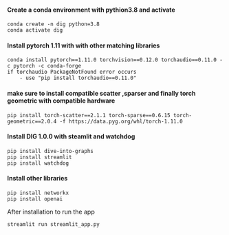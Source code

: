 #### Create a conda environment with pythion3.8 and activate

```
conda create -n dig python=3.8
conda activate dig

```

#### Install pytorch 1.11 with with other matching libraries

```
conda install pytorch==1.11.0 torchvision==0.12.0 torchaudio==0.11.0 -c pytorch -c conda-forge
if torchaudio PackageNotFound error occurs 
    - use "pip install torchaudio==0.11.0"
```

#### make sure to install compatible scatter ,sparser and finally torch geometric with compatible hardware

```
pip install torch-scatter==2.1.1 torch-sparse==0.6.15 torch-geometric==2.0.4 -f https://data.pyg.org/whl/torch-1.11.0
```

#### Install DIG 1.0.0 with steamlit and watchdog

```
pip install dive-into-graphs
pip install streamlit
pip install watchdog
```
#### Install other libraries

```
pip install networkx
pip install openai
```
After installation to run the app

```
streamlit run streamlit_app.py
```
